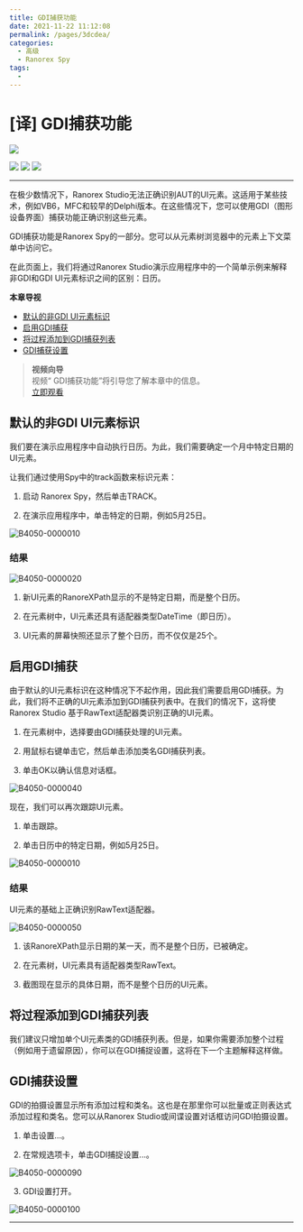 ```yaml
---
title: GDI捕获功能
date: 2021-11-22 11:12:08
permalink: /pages/3dcdea/
categories:
  - 高级
  - Ranorex Spy
tags:
  - 
---
```

# [译] GDI捕获功能


[![](https://img.shields.io/badge/OfficialPage-ClickMe-blue.svg?longCache=true&style=flat-square)][0]  

[![](https://img.shields.io/badge/Translator-TaylorTaurus-42B983.svg?longCache=true&style=flat-square)](https://github.com/taylortaurus) 
![](https://img.shields.io/badge/TranslateTime-2018年9月20日-green.svg?longCache=true&style=flat-square)
![](https://img.shields.io/badge/UpdateTime-2019年10月9日-green.svg?longCache=true&style=flat-square)
 

---
在极少数情况下，Ranorex Studio无法正确识别AUT的UI元素。这适用于某些技术，例如VB6，MFC和较早的Delphi版本。在这些情况下，您可以使用GDI（图形设备界面）捕获功能正确识别这些元素。

GDI捕获功能是Ranorex Spy的一部分。您可以从元素树浏览器中的元素上下文菜单中访问它。

在此页面上，我们将通过Ranorex Studio演示应用程序中的一个简单示例来解释非GDI和GDI UI元素标识之间的区别：日历。

**本章导视**

- [默认的非GDI UI元素标识](#默认的非GDIUI元素标识)
- [启用GDI捕获](#启用GDI捕获)
- [将过程添加到GDI捕获列表](#将过程添加到GDI捕获列表)
- [GDI捕获设置](#GDI捕获设置)
 
>**视频向导**                  
视频“ GDI捕获功能”将引导您了解本章中的信息。                 
[立即观看](https://www.youtube.com/embed/frEDlUEE_iI)

## 默认的非GDI UI元素标识
我们要在演示应用程序中自动执行日历。为此，我们需要确定一个月中特定日期的UI元素。

让我们通过使用Spy中的track函数来标识元素：

1. 启动 Ranorex Spy，然后单击TRACK。

2. 在演示应用程序中，单击特定的日期，例如5月25日。

![B4050-0000010](https://www.ranorex.com/rx-media/rx-user-guide/v9.1/B40/B4050-0000010.png)


### 结果

![B4050-0000020](https://www.ranorex.com/rx-media/rx-user-guide/v9.1/B40/B4050-0000020.png)

1. 新UI元素的RanoreXPath显示的不是特定日期，而是整个日历。

2. 在元素树中，UI元素还具有适配器类型DateTime（即日历）。

3. UI元素的屏幕快照还显示了整个日历，而不仅仅是25个。


## 启用GDI捕获
由于默认的UI元素标识在这种情况下不起作用，因此我们需要启用GDI捕获。为此，我们将不正确的UI元素添加到GDI捕获列表中。在我们的情况下，这将使Ranorex Studio 基于RawText适配器类识别正确的UI元素。

1. 在元素树中，选择要由GDI捕获处理的UI元素。

2. 用鼠标右键单击它，然后单击添加类名GDI捕获列表。

3. 单击OK以确认信息对话框。

![B4050-0000040](https://www.ranorex.com/rx-media/rx-user-guide/v9.1/B40/B4050-0000040.png)

现在，我们可以再次跟踪UI元素。

1. 单击跟踪。

2. 单击日历中的特定日期，例如5月25日。

![B4050-0000010](https://www.ranorex.com/rx-media/rx-user-guide/v9.1/B40/B4050-0000010.png)


### 结果

UI元素的基础上正确识别RawText适配器。

![B4050-0000050](https://www.ranorex.com/rx-media/rx-user-guide/v9.1/B40/B4050-0000050.png)


1. 该RanoreXPath显示日期的某一天，而不是整个日历，已被确定。

2. 在元素树，UI元素具有适配器类型RawText。

3. 截图现在显示的具体日期，而不是整个日历的UI元素。


## 将过程添加到GDI捕获列表
我们建议只增加单个UI元素类的GDI捕获列表。但是，如果你需要添加整个过程（例如用于遗留原因），你可以在GDI捕捉设置，这将在下一个主题解释这样做。

## GDI捕获设置
GDI的拍摄设置显示所有添加过程和类名。这也是在那里你可以批量或正则表达式添加过程和类名。您可以从Ranorex Studio或间谍设置对话框访问GDI拍摄设置。

1. 单击设置...。

2. 在常规选项卡，单击GDI捕捉设置...。

![B4050-0000090](https://www.ranorex.com/rx-media/rx-user-guide/v9.1/B40/B4050-0000090.png)


3. GDI设置打开。

![B4050-0000100](https://www.ranorex.com/rx-media/rx-user-guide/v9.1/B40/B4050-0000100.png)


---

<!-- [👈快照文件][1] -->



[0]: https://www.ranorex.com/help/latest/ranorex-studio-advanced/ranorex-spy/gdi-capture-feature/
[1]:/pages/68dd50/